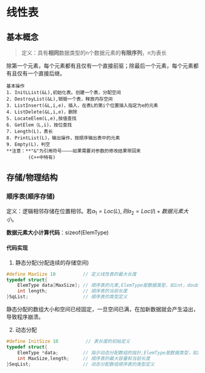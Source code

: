 # 线性表
## 基本概念
> 定义：具有**相同**数据类型的n个数据元素的**有限序列**，n为表长

除第一个元素，每个元素都有且仅有一个直接前驱；除最后一个元素，每个元素都有且仅有一个直接后继。

```
基本操作
1. InitLList(&L),初始化表。创建一个表，分配空间
2. DestroyList(&L),销毁一个表，释放内存空间
3. ListInsert(&L,i,e)，插入，在表L的第i个位置插入指定为e的元素
4. ListDelete(&L,i,e)，删除
5. LocateElem(L,e),按值查找
6. GetElem（L,i)，按位查找
7. Length(L)，表长
8. PrintList(L)，输出操作，按顺序输出表中的元素
9. Empty(L)，判空
**注意：**"&"为引用符号————如果需要对参数的修改结果带回来
        (C++中特有)
```

## 存储/物理结构

### 顺序表(顺序存储)
定义：逻辑相邻存储在位置相邻。若$a_1=Loc(L),则a_2=Loc(l)+数据元素大小$。

**数据元素大小计算代码**：sizeof(ElemType)  

#### 代码实现
1. 静态分配(分配连续的存储空间)
```C
#define MaxSize 10          // 定义线性表的最大长度
typedef struct{             
    ElemType data[MaxSize]; // 顺序表的元素,ElemType是数据类型，如int，double等
    int length;             // 顺序表的当前长度
}SqList;                    // 顺序表的类型定义
```

静态分配的数组大小和空间已经固定，一旦空间已满，在加新数据就会产生溢出，导致程序崩溃。

2. 动态分配

```C
#define InitSize 10          // 表长度的初始定义
typedef struct{             
    ElemType *data;         // 指示动态分配数组的指针,ElemType是数据类型，如int，double等
    int MaxSize,length;     // 顺序表的最大容量和当前长度
}SeqList;                   // 动态分配数组顺序表的类型定义
```


